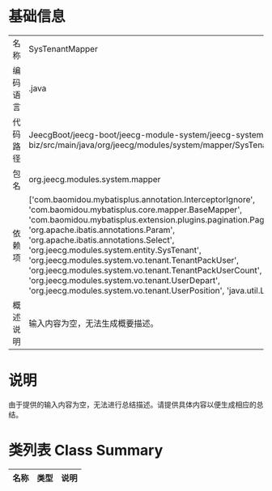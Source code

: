 # 基础信息

|      |      |
|------|------|
| 名称 | SysTenantMapper |
| 编码语言 | .java |
| 代码路径 | JeecgBoot/jeecg-boot/jeecg-module-system/jeecg-system-biz/src/main/java/org/jeecg/modules/system/mapper/SysTenantMapper.java |
| 包名 | org.jeecg.modules.system.mapper |
| 依赖项 | ['com.baomidou.mybatisplus.annotation.InterceptorIgnore', 'com.baomidou.mybatisplus.core.mapper.BaseMapper', 'com.baomidou.mybatisplus.extension.plugins.pagination.Page', 'org.apache.ibatis.annotations.Param', 'org.apache.ibatis.annotations.Select', 'org.jeecg.modules.system.entity.SysTenant', 'org.jeecg.modules.system.vo.tenant.TenantPackUser', 'org.jeecg.modules.system.vo.tenant.TenantPackUserCount', 'org.jeecg.modules.system.vo.tenant.UserDepart', 'org.jeecg.modules.system.vo.tenant.UserPosition', 'java.util.List'] |
| 概述说明 | 输入内容为空，无法生成概要描述。 |

# 说明

由于提供的输入内容为空，无法进行总结描述。请提供具体内容以便生成相应的总结。

# 类列表 Class Summary

| 名称   | 类型  | 说明 |
|-------|------|-------------|




